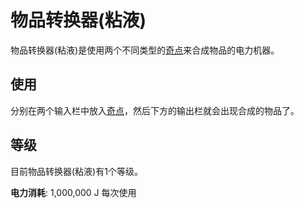 # 物品转换器(粘液)

物品转换器(粘液)是使用两个不同类型的[奇点](./Singularities)来合成物品的电力机器。

## 使用

分别在两个输入栏中放入[奇点](./Singularities)，然后下方的输出栏就会出现合成的物品了。

## 等级

目前物品转换器(粘液)有1个等级。

**电力消耗**: 1,000,000 J 每次使用
